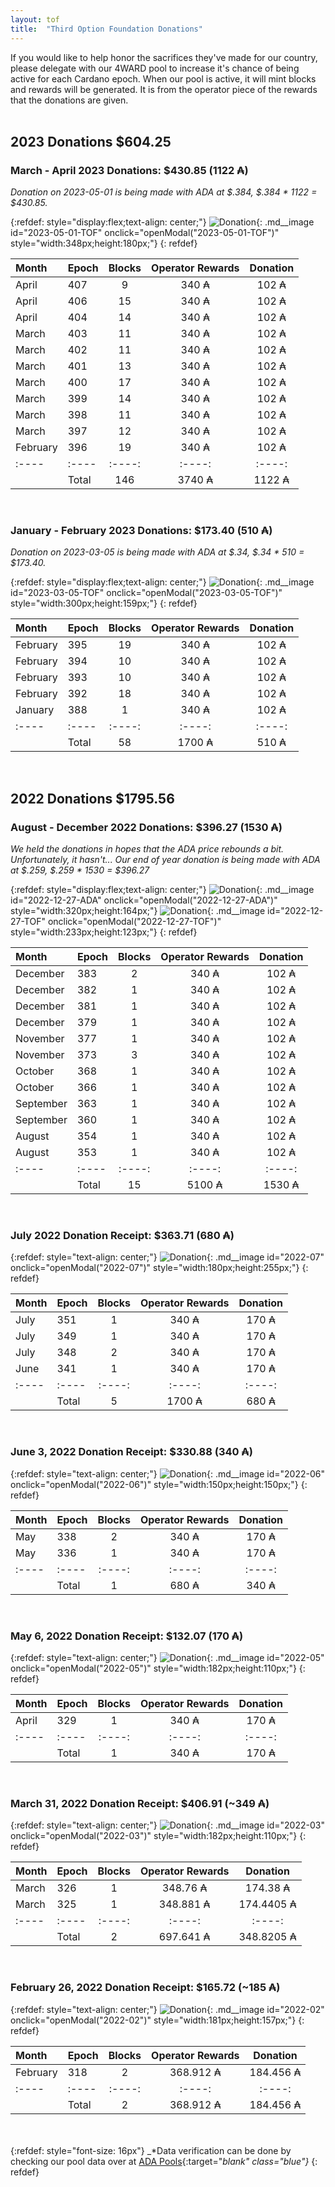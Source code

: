 ```yaml
---
layout: tof
title:  "Third Option Foundation Donations"
---
```

If you would like to help honor the sacrifices they've made for our country, please delegate with our 4WARD pool to increase it's chance of being active for each Cardano epoch.  When our pool is active, it will mint blocks and rewards will be generated.  It is from the operator piece of the rewards that the donations are given.
<br /><br />

## 2023 Donations $604.25 ##

### March - April 2023 Donations: $430.85 (1122 ₳) ###
_Donation on 2023-05-01 is being made with ADA at $.384, $.384 * 1122 = $430.85._

{:refdef: style="display:flex;text-align: center;"}
![Donation](/img/tof/2023-05-01-TOF-Donation.jpg){: .md__image id="2023-05-01-TOF" onclick="openModal(\"2023-05-01-TOF\")" style="width:348px;height:180px;"}
{: refdef}

| Month | Epoch | Blocks | Operator Rewards | Donation |
| :---- | :---- | :----: | :----: | :----: |
| April | 407 | 9 | 340 ₳ | 102 ₳ |
| April | 406 | 15 | 340 ₳ | 102 ₳ |
| April | 404 | 14 | 340 ₳ | 102 ₳ |
| March | 403 | 11 | 340 ₳ | 102 ₳ |
| March | 402 | 11 | 340 ₳ | 102 ₳ |
| March | 401 | 13 | 340 ₳ | 102 ₳ |
| March | 400 | 17 | 340 ₳ | 102 ₳ |
| March | 399 | 14 | 340 ₳ | 102 ₳ |
| March | 398 | 11 | 340 ₳ | 102 ₳ |
| March | 397 | 12 | 340 ₳ | 102 ₳ |
| February | 396 | 19 | 340 ₳ | 102 ₳ |
| :---- | :---- | :----: | :----: | :----: |
| | Total | 146 | 3740 ₳ | 1122 ₳ |


<br />

### January - February 2023 Donations: $173.40 (510 ₳) ###
_Donation on 2023-03-05 is being made with ADA at $.34, $.34 * 510 = $173.40._

{:refdef: style="display:flex;text-align: center;"}
![Donation](/img/tof/2023-03-05-TOF-Donation.jpg){: .md__image id="2023-03-05-TOF" onclick="openModal(\"2023-03-05-TOF\")" style="width:300px;height:159px;"}
{: refdef}

| Month | Epoch | Blocks | Operator Rewards | Donation |
| :---- | :---- | :----: | :----: | :----: |
| February | 395 | 19 | 340 ₳ | 102 ₳ |
| February | 394 | 10 | 340 ₳ | 102 ₳ |
| February | 393 | 10 | 340 ₳ | 102 ₳ |
| February | 392 | 18 | 340 ₳ | 102 ₳ |
| January | 388 | 1 | 340 ₳ | 102 ₳ |
| :---- | :---- | :----: | :----: | :----: |
| | Total | 58 | 1700 ₳ | 510 ₳ |

<br />

## 2022 Donations $1795.56 ##

### August - December 2022 Donations: $396.27 (1530 ₳) ###
_We held the donations in hopes that the ADA price rebounds a bit. Unfortunately, it hasn't... Our end of year donation is being made with ADA at $.259, $.259 * 1530 = $396.27_

{:refdef: style="display:flex;text-align: center;"}
![Donation](/img/tof/2022-12-27-ADA.jpg){: .md__image id="2022-12-27-ADA" onclick="openModal(\"2022-12-27-ADA\")" style="width:320px;height:164px;"}
![Donation](/img/tof/2022-12-27-TOF-Donation.jpg){: .md__image id="2022-12-27-TOF" onclick="openModal(\"2022-12-27-TOF\")" style="width:233px;height:123px;"}
{: refdef}

| Month | Epoch | Blocks | Operator Rewards | Donation |
| :---- | :---- | :----: | :----: | :----: |
| December | 383 | 2 | 340 ₳ | 102 ₳ |
| December | 382 | 1 | 340 ₳ | 102 ₳ |
| December | 381 | 1 | 340 ₳ | 102 ₳ |
| December | 379 | 1 | 340 ₳ | 102 ₳ |
| November | 377 | 1 | 340 ₳ | 102 ₳ |
| November | 373 | 3 | 340 ₳ | 102 ₳ |
| October | 368 | 1 | 340 ₳ | 102 ₳ |
| October | 366 | 1 | 340 ₳ | 102 ₳ |
| September | 363 | 1 | 340 ₳ | 102 ₳ |
| September | 360 | 1 | 340 ₳ | 102 ₳ |
| August | 354 | 1 | 340 ₳ | 102 ₳ |
| August | 353 | 1 | 340 ₳ | 102 ₳ |
| :---- | :---- | :----: | :----: | :----: |
| | Total | 15 | 5100 ₳ | 1530 ₳ |

<br />

### July 2022 Donation Receipt: $363.71 (680 ₳) ###

{:refdef: style="text-align: center;"}
![Donation](/img/tof/2022-07-29-TOF-Donation.jpg){: .md__image id="2022-07" onclick="openModal(\"2022-07\")" style="width:180px;height:255px;"}
{: refdef}

| Month | Epoch | Blocks | Operator Rewards | Donation |
| :---- | :---- | :----: | :----: | :----: |
| July | 351 | 1 | 340 ₳ | 170 ₳ |
| July | 349 | 1 | 340 ₳ | 170 ₳ |
| July | 348 | 2 | 340 ₳ | 170 ₳ |
| June | 341 | 1 | 340 ₳ | 170 ₳ |
| :---- | :---- | :----: | :----: | :----: |
| | Total | 5 | 1700 ₳ | 680 ₳ |

<br />

### June 3, 2022 Donation Receipt: $330.88 (340 ₳) ###

{:refdef: style="text-align: center;"}
![Donation](/img/tof/2022-06-03-TOF-Donation.jpg){: .md__image id="2022-06" onclick="openModal(\"2022-06\")" style="width:150px;height:150px;"}
{: refdef}

| Month | Epoch | Blocks | Operator Rewards | Donation |
| :---- | :---- | :----: | :----: | :----: |
| May | 338 | 2 | 340 ₳ | 170 ₳ |
| May | 336 | 1 | 340 ₳ | 170 ₳ |
| :---- | :---- | :----: | :----: | :----: |
| | Total | 1 | 680 ₳ | 340 ₳ |

<br />

### May 6, 2022 Donation Receipt: $132.07 (170 ₳) ###

{:refdef: style="text-align: center;"}
![Donation](/img/tof/2022-05-06-TOF-Donation.jpg){: .md__image id="2022-05" onclick="openModal(\"2022-05\")" style="width:182px;height:110px;"}
{: refdef}

| Month | Epoch | Blocks | Operator Rewards | Donation |
| :---- | :---- | :----: | :----: | :----: |
| April | 329 | 1 | 340 ₳ | 170 ₳ |
| :---- | :---- | :----: | :----: | :----: |
| | Total | 1 | 340 ₳ | 170 ₳ |
                  
<br />

### March 31, 2022 Donation Receipt: $406.91 (~349 ₳) ###

{:refdef: style="text-align: center;"}
![Donation](/img/tof/2022-03-31-TOF-Donation.jpg){: .md__image id="2022-03" onclick="openModal(\"2022-03\")" style="width:182px;height:110px;"}
{: refdef}

| Month | Epoch | Blocks | Operator Rewards | Donation |
| :---- | :---- | :----: | :----: | :----: |
| March | 326 | 1 | 348.76 ₳ | 174.38 ₳ |
| March | 325 | 1 | 348.881 ₳ | 174.4405 ₳ |
| :---- | :---- | :----: | :----: | :----: |
| | Total | 2 | 697.641 ₳ | 348.8205 ₳ |
                  
<br />

### February 26, 2022 Donation Receipt: $165.72 (~185 ₳) ###

{:refdef: style="text-align: center;"}
![Donation](/img/tof/2022-02-26-TOF-Donation.jpg){: .md__image id="2022-02" onclick="openModal(\"2022-02\")" style="width:181px;height:157px;"}
{: refdef}

| Month | Epoch | Blocks | Operator Rewards | Donation |
| :---- | :---- | :----: | :----: | :----: |
| February | 318 | 2 | 368.912 ₳ | 184.456 ₳ |
| :---- | :---- | :----: | :----: | :----: |
| | Total | 2 | 368.912 ₳ | 184.456 ₳ |
                  
<br /><br />
{:refdef: style="font-size: 16px"}
_*Data verification can be done by checking our pool data over at [ADA Pools](https://adapools.org/pool/b6063f0f2fa05d98132f15defed4c69c06ea61451b4ea4cea0ce1b80#tab-rewards){:target="_blank" class="blue"}_
{: refdef}

